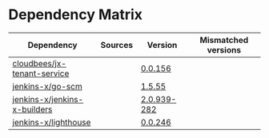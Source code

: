 # Dependency Matrix

Dependency | Sources | Version | Mismatched versions
---------- | ------- | ------- | -------------------
[cloudbees/jx-tenant-service](https://github.com/cloudbees/jx-tenant-service) |  | [0.0.156](https://github.com/cloudbees/jx-tenant-service/releases/tag/v0.0.156) | 
[jenkins-x/go-scm](https://github.com/jenkins-x/go-scm) |  | [1.5.55]() | 
[jenkins-x/jenkins-x-builders](https://github.com/jenkins-x/jenkins-x-builders) |  | [2.0.939-282]() | 
[jenkins-x/lighthouse](https://github.com/jenkins-x/lighthouse) |  | [0.0.246]() | 
